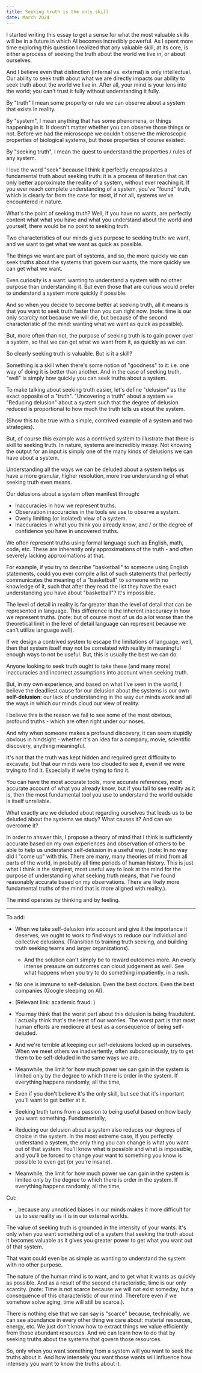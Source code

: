 ```yaml
---
title: Seeking truth is the only skill
date: March 2024
---
```

I started writing this essay to get a sense for what the most valuable skills will be in a future in which AI becomes incredibly powerful. As I spent more time exploring this question I realized that any valuable skill, at its core, is either a process of seeking the truth about the world we live in, or about ourselves. 

And I believe even that distinction (internal vs. external) is only intellectual. Our ability to seek truth about what we are directly impacts our ability to seek truth about the world we live in. After all, your mind is your lens into the world; you can't trust it fully without understanding it fully.

By "truth" I mean some property or rule we can observe about a system that exists in reality.

By "system", I mean anything that has some phenomena, or things happening in it. It doesn't matter whether you can observe those things or not. Before we had the microscope we couldn't observe the microscopic properties of biological systems, but those properties of course existed.

By "seeking truth", I mean the quest to understand the properties / rules of any system. 

I love the word "seek" because I think it perfectly encapsulates a fundamental truth about seeking truth: it is a process of iteration that can only better approximate the reality of a system, without ever reaching it. If you ever reach complete understanding of a system, you've "found" truth, which is clearly far from the case for most, if not all, systems we've encountered in nature.

What's the point of seeking truth? Well, if you have no wants, are perfectly content what what you have and what you understand about the world and yourself, there would be no point to seeking truth.

Two characteristics of our minds gives purpose to seeking truth: we want, and we want to get what we want as quick as possible.

The things we want are part of systems, and so, the more quickly we can seek truths about the systems that govern our wants, the more quickly we can get what we want.

Even curiosity is a want: wanting to understand a system with no other purpose than understanding it. But even those that are curious would prefer to understand a system more quickly if possible.

And so when you decide to become better at seeking truth, all it means is that you want to seek truth faster than you can right now. (note: time is our only scarcity not because we will die, but because of the second characteristic of the mind: wanting what we want as quick as possible).

But, more often than not, the purpose of seeking truth is to gain power over a system, so that we can get what we want from it, as quickly as we can. 

So clearly seeking truth is valuable. But is it a skill?

Something is a skill when there's some notion of "goodness" to it: i.e. one way of doing it is better than another. And in the case of seeking truth, "well" is simply how quickly you can seek truths about a system.

To make talking about seeking truth easier, let's define "delusion" as the exact opposite of a "truth". "Uncovering a truth" about a system == "Reducing delusion" about a system such that the degree of delusion reduced is proportional to how much the truth tells us about the system.

(Show this to be true with a simple, contrived example of a system and two strategies).

But, of course this example was a contrived system to illustrate that there is skill to seeking truth. In nature, systems are incredibly messy. Not knowing the output for an input is simply one of the many kinds of delusions we can have about a system.

Understanding all the ways we can be deluded about a system helps us have a more granular, higher resolution, more true understanding of what seeking truth even means.

Our delusions about a system often manifest through:
- Inaccuracies in how we represent truths.
- Observation inaccuracies in the tools we use to observe a system.
- Overly limiting (or isolated) view of a system.
- Inaccuracies in what you think you already know, and / or the degree of confidence you have in uncovered truths.

We often represent truths using formal language such as English, math, code, etc. These are inherently only approximations of the truth - and often severely lacking approximations at that.

For example, if you try to describe "basketball" to someone using English statements, could you ever compile a list of such statements that perfectly communicates the meaning of a "basketball" to someone with no knowledge of it, such that after they read the list they have the exact understanding you have about "basketball"? It's impossible.

The level of detail in reality is far greater than the level of detail that can be represented in language. This difference is the inherent inaccuracy in how we represent truths. (note: but of course most of us do a lot worse than the theoretical limit in the level of detail language can represent because we can't utilize language well).

If we design a contrived system to escape the limitations of language, well, then that system itself may not be correlated with reality in meaningful enough ways to not be useful. But, this is usually the best we can do.

Anyone looking to seek truth ought to take these (and many more) inaccuracies and incorrect assumptions into account when seeking truth.

But, in my own experience, and based on what I've seen in the world, I believe the deadliest cause for our delusion about the systems is our own **self-delusion**: our lack of understanding in the way our minds work and all the ways in which our minds cloud our view of reality.

I believe this is the reason we fail to see some of the most obvious, profound truths - which are often right under our noses.

And why when someone makes a profound discovery, it can seem stupidly obvious in hindsight - whether it's an idea for a company, movie, scientific discovery, anything meaningful. 

It's not that the truth was kept hidden and required great difficulty to excavate, but that our minds were too clouded to see it, even if we were trying to find it. Especially if we're trying to find it.

You can have the most accurate tools, more accurate references, most accurate account of what you already know, but if you fail to see reality as it is, then the most fundamental tool you use to understand the world outside is itself unreliable.

What exactly are we deluded about regarding ourselves that leads us to be deluded about the systems we study? What causes it? And can we overcome it?

In order to answer this, I propose a theory of mind that I think is sufficiently accurate based on my own experiences and observation of others to be able to help us understand self-delusion in a useful way. (note: In no way did I "come up" with this. There are many, many theories of mind from all parts of the world, in probably all time periods of human history. This is just what I think is the simplest, most useful way to look at the mind for the purpose of understanding what seeking truth means, that I've found reasonably accurate based on my observations. There are likely more fundamental truths of the mind that is more aligned with reality.).

The mind operates by thinking and by feeling.





---

To add:
- When we take self-delusion into account and give it the importance it deserves, we ought to work to find ways to reduce our individual and collective delusions. (Transition to training truth seeking, and building truth seeking teams and larger organizations).
	- And the solution can't simply be to reward outcomes more. An overly intense pressure on outcomes can cloud judgement as well. See what happens when you try to do something impatiently, in a rush.
- No one is immune to self-delusion. Even the best doctors. Even the best companies (Google sleeping on AI).
- (Relevant link: academic fraud: )
- You may think that the worst part about this delusion is being fraudulent. I actually think that's the least of our worries. The worst part is that most human efforts are mediocre at best as a consequence of being self-deluded.

- And we're terrible at keeping our self-delusions locked up in ourselves. When we meet others we inadvertently, often subconsciously, try to get them to be self-deluded in the same ways we are.
- Meanwhile, the limit for how much power we can gain in the system is limited only by the degree to which there is order in the system. If everything happens randomly, all the time, 
- Even if you don't believe it's the only skill, but see that it's important you'll want to get better at it.
- Seeking truth turns from a passion to being useful based on how badly you want something. Fundamentally,
- Reducing our delusion about a system also reduces our degrees of choice in the system. In the most extreme case, if you perfectly understand a system, the only thing you can change is what you want out of that system. You'll know what is possible and what is impossible, and you'll be forced to change your want to something you know is possible to even get (or you're insane).
- Meanwhile, the limit for how much power we can gain in the system is limited only by the degree to which there is order in the system. If everything happens randomly, all the time, 

Cut:
- , because any unnoticed biases in our minds makes it more difficult for us to see reality as it is in our external worlds.

The value of seeking truth is grounded in the intensity of your wants. It's only when you want something out of a system that seeking the truth about it becomes valuable as it gives you greater power to get what you want out of that system.

That want could even be as simple as wanting to understand the system with no other purpose.

The nature of the human mind is to want, and to get what it wants as quickly as possible. And as a result of the second characteristic, time is our only scarcity. (note: Time is not scarce because we will not exist someday, but a consequence of this characteristic of our mind. Therefore even if we somehow solve aging, time will still be scarce.).

There is nothing else that we can say is "scarce" because, technically, we can see abundance in every other thing we care about: material resources, energy, etc. We just don't know how to extract things we value efficiently from those abundant resources. And we can learn how to do that by seeking truths about the systems that govern those resources.

So, only when you want something from a system will you want to seek the truths about it. And how intensely you want those wants will influence how intensely you want to know the truths about it.